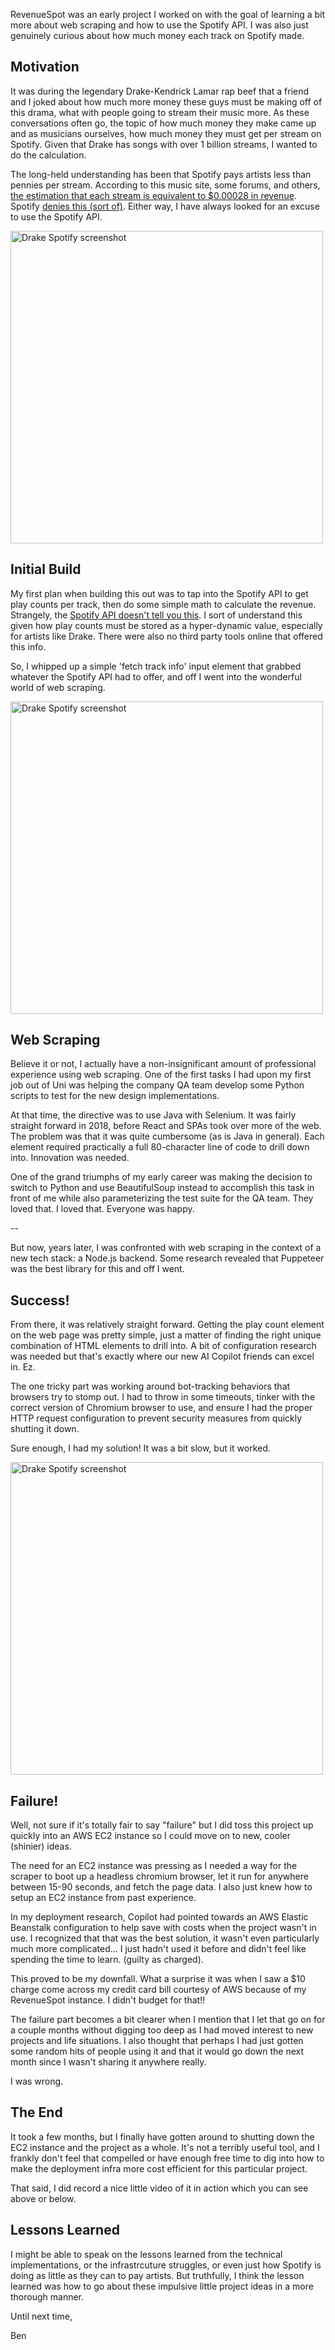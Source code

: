 RevenueSpot was an early project I worked on with the goal of learning a bit more about web scraping and how to use the Spotify API. I was also just genuinely curious about how much money each track on Spotify made. 

## Motivation
It was during the legendary Drake-Kendrick Lamar rap beef that a friend and I joked about how much more money these guys must be making off of this drama, what with people going to stream their music more. As these conversations often go, the topic of how much money they make came up and as musicians ourselves, how much money they must get per stream on Spotify. Given that Drake has songs with over 1 billion streams, I wanted to do the calculation.

The long-held understanding has been that Spotify pays artists less than pennies per stream. According to this music site, some forums, and others, [the estimation that each stream is equivalent to $0.00028 in revenue](https://dittomusic.com/en/blog/how-much-does-spotify-pay-per-stream). Spotify [denies this (sort of)](https://support.spotify.com/us/artists/article/understanding-spotify-royalties/). Either way, I have always looked for an excuse to use the Spotify API. 

<img src="https://concourse-codes.s3.us-east-1.amazonaws.com/RevenueSpot_Screenshot3.png" alt="Drake Spotify screenshot" width="500"/>

## Initial Build

My first plan when building this out was to tap into the Spotify API to get play counts per track, then do some simple math to calculate the revenue. Strangely, the [Spotify API doesn't tell you this](https://developer.spotify.com/documentation/web-api/reference/get-track). I sort of understand this given how play counts must be stored as a hyper-dynamic value, especially for artists like Drake. There were also no third party tools online that offered this info. 

So, I whipped up a simple 'fetch track info' input element that grabbed whatever the Spotify API had to offer, and off I went into the wonderful world of web scraping. 

<img src="https://concourse-codes.s3.us-east-1.amazonaws.com/RevenueSpot_Screenshot1.png" alt="Drake Spotify screenshot" width="500"/>

## Web Scraping

Believe it or not, I actually have a non-insignificant amount of professional experience using web scraping. One of the first tasks I had upon my first job out of Uni was helping the company QA team develop some Python scripts to test for the new design implementations. <br/>

At that time, the directive was to use Java with Selenium. It was fairly straight forward in 2018, before React and SPAs took over more of the web. The problem was that it was quite cumbersome (as is Java in general). Each element required practically a full 80-character line of code to drill down into. Innovation was needed.


One of the grand triumphs of my early career was making the decision to switch to Python and use BeautifulSoup instead to accomplish this task in front of me while also parameterizing the test suite for the QA team. They loved that. I loved that. Everyone was happy. 

--

But now, years later, I was confronted with web scraping in the context of a new tech stack: a Node.js backend. Some research revealed that Puppeteer was the best library for this and off I went. 

## Success!

From there, it was relatively straight forward. Getting the play count element on the web page was pretty simple, just a matter of finding the right unique combination of HTML elements to drill into. A bit of configuration research was needed but that's exactly where our new AI Copilot friends can excel in. Ez.

The one tricky part was working around bot-tracking behaviors that browsers try to stomp out. I had to throw in some timeouts, tinker with the correct version of Chromium browser to use, and ensure I had the proper HTTP request configuration to prevent security measures from quickly shutting it down.

Sure enough, I had my solution! It was a bit slow, but it worked.

<img src="https://concourse-codes.s3.us-east-1.amazonaws.com/RevenueSpot_Screenshot2.png" alt="Drake Spotify screenshot" width="500"/>

## Failure!

Well, not sure if it's totally fair to say "failure" but I did toss this project up quickly into an AWS EC2 instance so I could move on to new, cooler (shinier) ideas. 

The need for an EC2 instance was pressing as I needed a way for the scraper to boot up a headless chromium browser, let it run for anywhere between 15-90 seconds, and fetch the page data. I also just knew how to setup an EC2 instance from past experience.

In my deployment research, Copilot had pointed towards an AWS Elastic Beanstalk configuration to help save with costs when the project wasn't in use. I recognized that that was the best solution, it wasn't even particularly much more complicated... I just hadn't used it before and didn't feel like spending the time to learn. (guilty as charged).

This proved to be my downfall. What a surprise it was when I saw a $10 charge come across my credit card bill courtesy of AWS because of my RevenueSpot instance. I didn't budget for that!! 

The failure part becomes a bit clearer when I mention that I let that go on for a couple months without digging too deep as I had moved interest to new projects and life situations. I also thought that perhaps I had just gotten some random hits of people using it and that it would go down the next month since I wasn't sharing it anywhere really. 

I was wrong.

## The End

It took a few months, but I finally have gotten around to shutting down the EC2 instance and the project as a whole. It's not a terribly useful tool, and I frankly don't feel that compelled or have enough free time to dig into how to make the deployment infra more cost efficient for this particular project. 

That said, I did record a nice little video of it in action which you can see above or below.


## Lessons Learned

I might be able to speak on the lessons learned from the technical implementations, or the infrastrcuture struggles, or even just how Spotify is doing as little as they can to pay artists. But truthfully, I think the lesson learned was how to go about these impulsive little project ideas in a more thorough manner. 

Until next time,

Ben